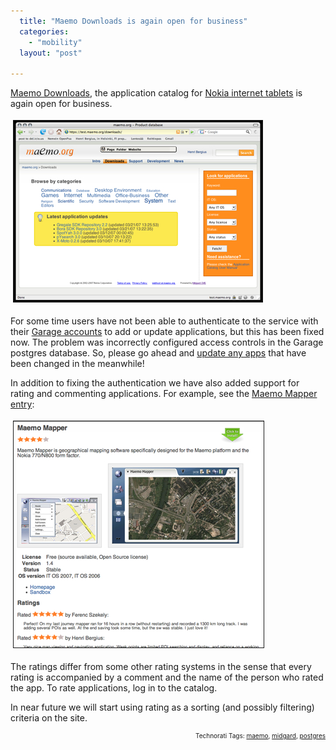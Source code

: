 ```yaml
---
  title: "Maemo Downloads is again open for business"
  categories: 
    - "mobility"
  layout: "post"

---
```

<a href="http://downloads.maemo.org/">Maemo Downloads</a>, the application catalog for <a href="http://europe.nokia.com/phones/n800">Nokia internet tablets</a> is again open for business. 

<img src="/files/maemo-application-catalog-front-page.jpg" height="290" width="398" border="1" hspace="4" vspace="4" alt="Maemo-Application-Catalog-Front-Page" />

For some time users have not been able to authenticate to the service with their <a href="https://garage.maemo.org/">Garage accounts</a> to add or update applications, but this has been fixed now. The problem was incorrectly configured access controls in the Garage postgres database. So, please go ahead and <a href="http://test.maemo.org/support/application-catalog/developer-manual.html" title="Application catalog usage instructions">update any apps</a> that have been changed in the meanwhile!

In addition to fixing the authentication we have also added support for rating and commenting applications. For example, see the <a href="http://downloads.maemo.org/product/maemo-mapper/">Maemo Mapper entry</a>:

<img src="/files/maemo-app-catalog-ratings-detail2.jpg" height="362" width="400" border="1" hspace="4" vspace="4" alt="Maemo-App-Catalog-Ratings-Detail2" /><span style="font-size:0pt;">

</span>The ratings differ from some other rating systems in the sense that every rating is accompanied by a comment and the name of the person who rated the app. To rate applications, log in to the catalog.

In near future we will start using rating as a sorting (and possibly filtering) criteria on the site.

<p style="text-align:right;font-size:10px;">Technorati Tags: <a href="http://www.technorati.com/tag/maemo" rel="tag">maemo</a>, <a href="http://www.technorati.com/tag/midgard" rel="tag">midgard</a>, <a href="http://www.technorati.com/tag/postgres" rel="tag">postgres</a></p>